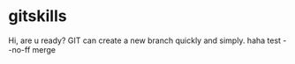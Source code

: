 # gitskills
Hi, are u ready?
GIT can create a new branch quickly and simply.
haha
test --no-ff merge
